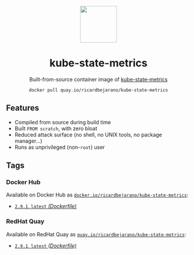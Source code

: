 <div align="center">
	<p><img src="https://em-content.zobj.net/thumbs/160/apple/325/stethoscope_1fa7a.png" width="100px"></p>
	<h1>kube-state-metrics</h1>
	<p>Built-from-source container image of <a href="https://github.com/kubernetes/kube-state-metrics">kube-state-metrics</a></p>
	<code>docker pull quay.io/ricardbejarano/kube-state-metrics</code>
</div>


## Features

* Compiled from source during build time
* Built `FROM scratch`, with zero bloat
* Reduced attack surface (no shell, no UNIX tools, no package manager...)
* Runs as unprivileged (non-`root`) user


## Tags

### Docker Hub

Available on Docker Hub as [`docker.io/ricardbejarano/kube-state-metrics`](https://hub.docker.com/r/ricardbejarano/kube-state-metrics):

- [`2.9.1`, `latest` *(Dockerfile)*](Dockerfile)

### RedHat Quay

Available on RedHat Quay as [`quay.io/ricardbejarano/kube-state-metrics`](https://quay.io/repository/ricardbejarano/kube-state-metrics):

- [`2.9.1`, `latest` *(Dockerfile)*](Dockerfile)

